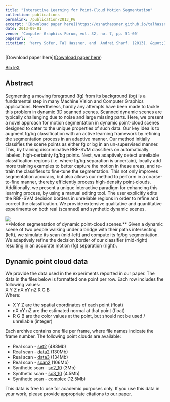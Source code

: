 ```yaml
---
title: "Interactive Learning for Point-Cloud Motion Segmentation"
collection: publications
permalink: /publication/2013_PG
excerpt: '[Download paper here](https://osnathassner.github.io/talhassner/files/pg13_SoferHassnerSharf.pdf)'
date: 2013-09-01
venue: 'Computer Graphics Forum, vol. 32, no. 7, pp. 51-60'
paperurl: ''
citation: 'Yerry Sofer, Tal Hassner, and  Andrei Sharf. (2013). &quot;Interactive Learning for Point-Cloud Motion Segmentation.&quot; <i>Computer Graphics Forum, vol. 32, no. 7, pp. 51-60</i>.'
---
```


[Download paper here]([Download paper here](https://osnathassner.github.io/talhassner/projects/PG13/pg13_SoferHassnerSharf.pdf))

[BibTeX](https://osnathassner.github.io/talhassner/projects/PG13/BibTeX.txt)


Abstract
------
Segmenting a moving foreground (fg) from its background (bg) is a fundamental step in many Machine Vision and Computer Graphics applications. Nevertheless, hardly any attempts have been made to tackle this problem in dynamic 3D scanned scenes. Scanned dynamic scenes are typically challenging due to noise and large missing parts. Here, we present a novel approach for motion segmentation in dynamic point-cloud scenes designed to cater to the unique properties of such data. Our key idea is to augment fg/bg classification with an active learning framework by refining the segmentation process in an adaptive manner. Our method initially classifies the scene points as either fg or bg in an un-supervised manner. This, by training discriminative RBF-SVM classifiers on automatically labeled, high-certainty fg/bg points. Next, we adaptively detect unreliable classification regions (i.e. where fg/bg separation is uncertain), locally add more training examples to better capture the motion in these areas, and re-train the classifiers to fine-tune the segmentation. This not only improves segmentation accuracy, but also allows our method to perform in a coarse-to-fine manner, thereby efficiently process high-density point-clouds. Additionally, we present a unique interactive paradigm for enhancing this learning process, by using a manual editing tool. The user explicitly edits the RBF-SVM decision borders in unreliable regions in order to refine and correct the classification. We provide extensive qualitative and quantitative experiments on both real (scanned) and synthetic dynamic scenes.

<img src='https://osnathassner.github.io/talhassner/projects/PG13/visual.png'>
<br/>**Motion segmentation of dynamic point-cloud scenes.** Given a dynamic scene of two people walking under a bridge with their paths intersecting (left), we simulate its scan (mid-left) and compute its fg/bg segmentation. We adaptively refine the decision border of our classifier (mid-right) resulting in an accurate motion (fg) separation (right).

Dynamic point cloud data
------
We provide the data used in the experiments reported in our paper. The data in the files below is formatted one point per row. Each row includes the following values:
<br/>X   Y   Z   nX   nY   nZ   R   G   B
<br/>Where:
- X Y Z are the spatial coordinates of each point (float)
- nX nY nZ are the estimated normal at that point (float)
- R G B are the color values at the point, but should not be used / unreliable (integer)

Each archive contains one file per frame, where file names indicate the frame number. The following point clouds are available:
- Real scan - [set2](https://osnathassner.github.io/talhassner/projects/PG13/set2.zip) (483Mb)
- Real scan - [data2](https://osnathassner.github.io/talhassner/projects/PG13/data2.zip) (130Mb)
- Real scan - [data3](https://osnathassner.github.io/talhassner/projects/PG13/data3.zip) (134Mb)
- Real scan - [scan2](https://osnathassner.github.io/talhassner/projects/PG13/scan2.zip) (106Mb)
- Synthetic scan - [sc2_10](https://osnathassner.github.io/talhassner/projects/PG13/sc2_10.zip) (3Mb)
- Synthetic scan - [sc3_10](https://osnathassner.github.io/talhassner/projects/PG13/sc3_10.zip) (4.5Mb)
- Synthetic scan - [complex](https://osnathassner.github.io/talhassner/projects/PG13/complex.zip) (12.5Mb)

This data is free to use for academic purposes only. If you use this data in your work, please provide appropriate citations to [our paper](https://osnathassner.github.io/talhassner/projects/PG13/BibTeX.txt).
